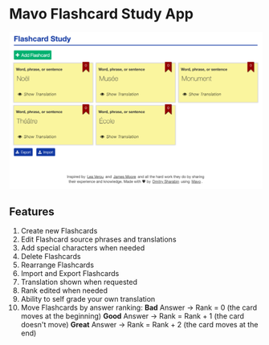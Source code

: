# Mavo Flashcard Study App

![Flashcard Study App|1092x680, 50%](./images/1.png)

## Features

1. Create new Flashcards
2. Edit Flashcard source phrases and translations
3. Add special characters when needed
4. Delete Flashcards
5. Rearrange Flashcards
6. Import and Export Flashcards
7. Translation shown when requested
8. Rank edited when needed
9. Ability to self grade your own translation
10. Move Flashcards by answer ranking:
   **Bad** Answer → Rank = 0 (the card moves at the beginning)
   **Good** Answer → Rank = Rank + 1 (the card doesn't move)
   **Great** Answer → Rank = Rank + 2 (the card moves at the end)
